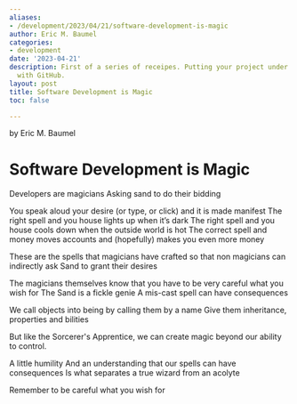```yaml
---
aliases:
- /development/2023/04/21/software-development-is-magic
author: Eric M. Baumel
categories:
- development
date: '2023-04-21'
description: First of a series of receipes. Putting your project under source control
  with GitHub.
layout: post
title: Software Development is Magic
toc: false

---
```


by Eric M. Baumel

# Software Development is Magic

Developers are magicians 
Asking sand to do their bidding 

You speak aloud your desire (or type, or click) and it is made manifest 
The right spell and you house lights up when it’s dark
The right spell and you house cools down when the outside world is hot
The correct spell and money moves accounts and (hopefully) makes you even more money 

These are the spells that magicians have crafted so that non magicians can indirectly ask Sand to grant their desires

The magicians themselves know that you have to be very careful what you wish for
The Sand is a fickle genie 
A mis-cast spell can have consequences 

We call objects into being by calling them by a name
Give them inheritance, properties and bilities 

But like the Sorcerer's Apprentice, we can create magic beyond our ability to control. 

A little humility 
And an understanding that our spells can have consequences 
Is what separates a true wizard from an acolyte 

Remember to be careful what you wish for


